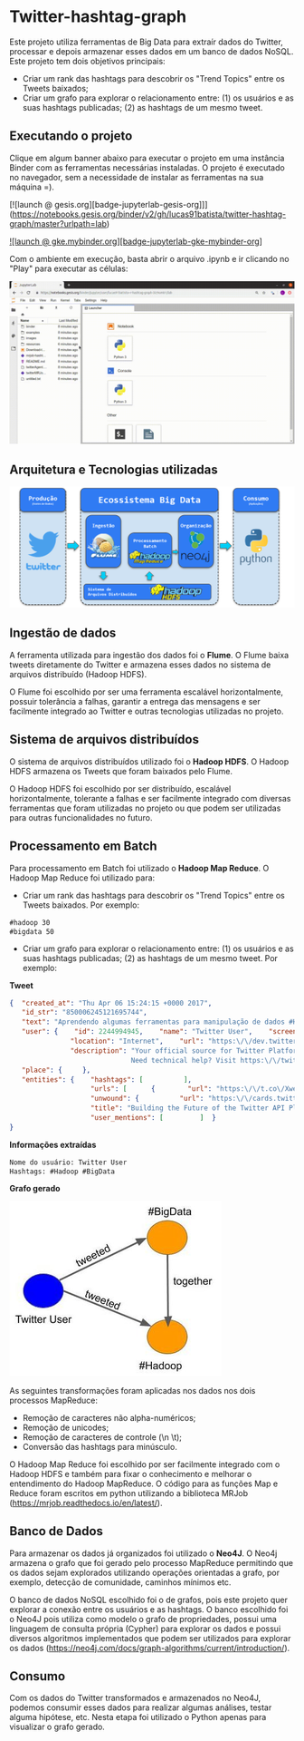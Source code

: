 # Twitter-hashtag-graph

Este projeto utiliza ferramentas de Big Data para extraír dados do Twitter, processar e depois armazenar esses dados em um banco de dados NoSQL. Este projeto tem dois objetivos principais:

* Criar um rank das hashtags para descobrir os "Trend Topics" entre os Tweets baixados;
* Criar um grafo para explorar o relacionamento entre: (1) os usuários e as suas hashtags publicadas; (2) as hashtags de um mesmo tweet.

## Executando o projeto

Clique em algum banner abaixo para executar o projeto em uma instância Binder com as ferramentas necessárias instaladas. O projeto é executado no navegador, sem a necessidade de instalar as ferramentas na sua máquina =). 

[![launch @ gesis.org][badge-jupyterlab-gesis-org]]](https://notebooks.gesis.org/binder/v2/gh/lucas91batista/twitter-hashtag-graph/master?urlpath=lab)

[![launch @ gke.mybinder.org][badge-jupyterlab-gke-mybinder-org]](https://mybinder.org/v2/gh/lucas91batista/twitter-hashtag-graph/master?urlpath=lab)

Com o ambiente em execução, basta abrir o arquivo .ipynb e ir clicando no "Play" para executar as células:

![Executando o projeto](https://github.com/lucas91batista/twitter-hashtag-graph/blob/master/images/executeCellsJupyter.gif)


## Arquitetura e Tecnologias utilizadas


![Arquitetura](https://github.com/lucas91batista/twitter-hashtag-graph/blob/master/images/Arch-twitter-hashtag-graph.png)


## Ingestão de dados
A ferramenta utilizada para ingestão dos dados foi o **Flume**. O Flume baixa tweets diretamente do Twitter e armazena esses dados no sistema de arquivos distribuído (Hadoop HDFS). 

O Flume foi escolhido por ser uma ferramenta escalável horizontalmente, possuir tolerância a falhas, garantir a entrega das mensagens e ser facilmente integrado ao Twitter e outras tecnologias utilizadas no projeto. 

## Sistema de arquivos distribuídos
O sistema de arquivos distribuídos utilizado foi o **Hadoop HDFS**. O Hadoop HDFS armazena os Tweets que foram baixados pelo Flume.

O Hadoop HDFS foi escolhido por ser distribuído, escalável horizontalmente, tolerante a falhas e ser facilmente integrado com diversas ferramentas que foram utilizadas no projeto ou que podem ser utilizadas para outras funcionalidades no futuro.

## Processamento em Batch
Para processamento em Batch foi utilizado o **Hadoop Map Reduce**. O Hadoop Map Reduce foi utilizado para:
* Criar um rank das hashtags para descobrir os "Trend Topics" entre os Tweets baixados. Por exemplo:
```
#hadoop 30
#bigdata 50
``` 
* Criar um grafo para explorar o relacionamento entre: (1) os usuários e as suas hashtags publicadas; (2) as hashtags de um mesmo tweet. Por exemplo:

**Tweet**
``` json
{  "created_at": "Thu Apr 06 15:24:15 +0000 2017",  
   "id_str": "850006245121695744",  
   "text": "Aprendendo algumas ferramentas para manipulação de dados #Hadoop #BigData",  
   "user": {    "id": 2244994945,    "name": "Twitter User",    "screen_name": "TwitterDev",    
               "location": "Internet",    "url": "https:\/\/dev.twitter.com\/",    
               "description": "Your official source for Twitter Platform news, updates & events. 
                              Need technical help? Visit https:\/\/twittercommunity.com\/ \u2328\ufe0f #TapIntoTwitter"  },  
   "place": {     },  
   "entities": {    "hashtags": [          ],    
                    "urls": [      {        "url": "https:\/\/t.co\/XweGngmxlP",        
                    "unwound": {          "url": "https:\/\/cards.twitter.com\/cards\/18ce53wgo4h\/3xo1c",          
                    "title": "Building the Future of the Twitter API Platform"        }      }    ],    
                    "user_mentions": [         ]  }
}

```

**Informações extraídas**
``` 
Nome do usuário: Twitter User
Hashtags: #Hadoop #BigData
``` 
**Grafo gerado**

![Grafo exemplo](https://github.com/lucas91batista/twitter-hashtag-graph/blob/master/images/Graph_example.jpg)


As seguintes transformações foram aplicadas nos dados nos dois processos MapReduce:
* Remoção de caracteres não alpha-numéricos;
* Remoção de unicodes;
* Remoção de caracteres de controle (\n \t);
* Conversão das hashtags para minúsculo.

O Hadoop Map Reduce foi escolhido por ser facilmente integrado com o Hadoop HDFS e também para fixar o conhecimento e melhorar o entendimento do Hadoop MapReduce. O código para as funções Map e Reduce foram escritos em python utilizando a biblioteca MRJob (https://mrjob.readthedocs.io/en/latest/).

## Banco de Dados
Para armazenar os dados já organizados foi utilizado o **Neo4J**. O Neo4j armazena o grafo que foi gerado pelo processo MapReduce permitindo que os dados sejam explorados utilizando operações orientadas a grafo, por exemplo, detecção de comunidade, caminhos mínimos etc.

O banco de dados NoSQL escolhido foi o de grafos, pois este projeto quer explorar a conexão entre os usuários e as hashtags. O banco escolhido foi o Neo4J pois utiliza como modelo o grafo de propriedades, possui uma linguagem de consulta própria (Cypher) para explorar os dados e possui diversos algoritmos implementados que podem ser utilizados para explorar os dados (https://neo4j.com/docs/graph-algorithms/current/introduction/).

## Consumo
Com os dados do Twitter transformados e armazenados no Neo4J, podemos consumir esses dados para realizar algumas análises, testar alguma hipótese, etc. Nesta etapa foi utilizado o Python apenas para visualizar o grafo gerado.

